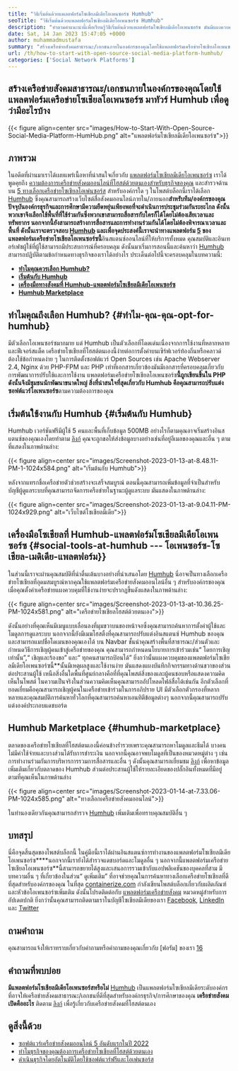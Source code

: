```yaml
---
title: "วิธีเริ่มต้นด้วยแพลตฟอร์มโซเชียลมีเดียโอเพนซอร์ซ Humhub" 
seoTitle: "วิธีเริ่มต้นด้วยแพลตฟอร์มโซเชียลมีเดียโอเพนซอร์ซ Humhub" 
description: "ทำตามคำแนะนำนี้เพื่อเรียนรู้วิธีเริ่มต้นด้วยแพลตฟอร์มโซเชียลมีเดียโอเพนซอร์ซ มันมีแผงควบคุมที่หลากหลายพร้อมกับคุณสมบัติระดับองค์กรมากมาย" 
date: Sat, 14 Jan 2023 15:47:05 +0000
author: muhammadmustafa
summary: "สร้างเครือข่ายสังคมสาธารณะ/เอกชนภายในองค์กรของคุณโดยใช้แพลตฟอร์มเครือข่ายโซเชียลโอเพนซอร์ซ มาทัวร์ Humhub เพื่อดูว่ามีอะไรบ้าง" 
url: /th/how-to-start-with-open-source-social-media-platform-humhub/
categories: ['Social Network Platforms']
---
```


## สร้างเครือข่ายสังคมสาธารณะ/เอกชนภายในองค์กรของคุณโดยใช้แพลตฟอร์มเครือข่ายโซเชียลโอเพนซอร์ซ มาทัวร์ Humhub เพื่อดูว่ามีอะไรบ้าง

{{< figure align=center src="images/How-to-Start-With-Open-Source-Social-Media-Platform-HumHub.png" alt="แพลตฟอร์มโซเชียลมีเดียโอเพนซอร์ซ">}}


## ภาพรวม
ในอดีตที่ผ่านมาเราได้เผยแพร่เนื้อหาที่น่าสนใจเกี่ยวกับ [แพลตฟอร์มโซเชียลมีเดียโอเพนซอร์ซ][1] เราได้พูดคุยถึง [ความต้องการเครือข่ายสังคมออนไลน์ที่โฮสต์ด้วยตนเองสำหรับธุรกิจของคุณ][2] และสำรวจด้านบน [5 ทางเลือกเครือข่ายโซเชียลโอเพ่นซอร์ส][3] สำหรับองค์กรใด ๆ ในโพสต์บล็อกนี้เราได้เลือก [Humhub][4] ซึ่งคุณสามารถสร้างเว็บไซต์สื่อสังคมออนไลน์ภายใน/ภายนอก**สำหรับทีม/องค์กรของคุณ ปัจจุบันองค์กรธุรกิจและการศึกษามีความยืดหยุ่นเพียงพอที่จะดำเนินการประชุมร่วมกันระยะไกล ดังนั้นพวกเขาจึงเลือกใช้พื้นที่ที่ใช้ร่วมกันซึ่งพวกเขาสามารถสื่อสารกับใครก็ได้โดยไม่ต้องเสียเวลาและทรัพยากร นอกจากนี้ยังสามารถสร้างการสื่อสารและการทำงานร่วมกันได้โดยไม่ต้องพิจารณาเวลาและพื้นที่
ดังนั้นเราจะตรวจสอบ [Humhub][4] และเพื่อจุดประสงค์นี้เราจะนำทางแพลตฟอร์ม [5][5] ของแพลตฟอร์มเครือข่ายโซเชียลโอเพนซอร์ซนี้**อินสแตนซ์ออนไลน์ที่ให้บริการทั้งหมด คุณสมบัติและอินเทอร์เฟซผู้ใช้ที่ผู้ใช้สามารถมีประสบการณ์ที่ครอบคลุม ดังนั้นมาเริ่มการสอนนี้และค้นหาว่า [Humhub][4] สามารถปฏิบัติตามข้อกำหนดทางธุรกิจของเราได้อย่างไร
ประเด็นต่อไปนี้จะครอบคลุมในบทความนี้:
* **[ทำไมคุณควรเลือก Humhub?][6]**
* **[เริ่มต้นกับ Humhub][7]**
* **[เครื่องมือทางสังคมที่ Humhub-แพลตฟอร์มโซเชียลมีเดียโอเพนซอร์ซ][8]**
* **[Humhub Marketplace][9]**

## ทำไมคุณถึงเลือก Humhub?   {#ทำไม-คุณ-คุณ-opt-for-humhub}
มีตัวเลือกโอเพนซอร์ซมากมาย แต่ Humhub เป็นตัวเลือกที่โดดเด่นเนื่องจากการใช้งานที่หลากหลายและฟีเจอร์สแต็ค เครือข่ายโซเชียลที่โฮสต์ตนเองนี้ง่ายต่อการตั้งค่าบนเซิร์ฟเวอร์ท้องถิ่นหรือคลาวด์ ต้องใช้ข้อกำหนดง่าย ๆ ในการติดตั้งซอฟต์แวร์ Open Sources เช่น Apache Webserver 2.4, Nginx ด้วย PHP-FPM และ PHP เท่าที่เอกสารเกี่ยวข้องมันมีเอกสารที่ครอบคลุมเกี่ยวกับการพัฒนาการปรับใช้และการใช้งาน
แพลตฟอร์มเครือข่ายโซเชียลโอเพนซอร์ซ**นี้ถูกเขียนขึ้นใน PHP ดังนั้นจึงมีชุมชนนักพัฒนาขนาดใหญ่ สิ่งที่น่าสนใจที่สุดเกี่ยวกับ Humhub คือคุณสามารถปรับแต่งซอฟต์แวร์โอเพนซอร์ซ**ตามความต้องการของคุณ

## เริ่มต้นใช้งานกับ Humhub   {#เริ่มต้นกับ Humhub}
Humhub เวอร์ชันฟรีมีผู้ใช้ 5 คนและพื้นที่เก็บข้อมูล 500MB อย่างไรก็ตามคุณอาจเริ่มสร้างอินสแตนซ์ของคุณเองโดยทำตาม [ลิงก์][5] คุณจะถูกขอให้ส่งข้อมูลบางอย่างเช่นที่อยู่อีเมลของคุณและอื่น ๆ ตามที่แสดงในภาพด้านล่าง:

{{< figure align=center src="images/Screenshot-2023-01-13-at-8.48.11-PM-1-1024x584.png" alt="เริ่มต้นกับ Humhub">}}

หลังจากแทรกชื่อเครือข่ายตัวช่วยสร้างจะเสร็จสมบูรณ์ ตอนนี้คุณสามารถเพิ่มข้อมูลที่จำเป็นสำหรับบัญชีผู้ดูแลระบบที่คุณสามารถจัดการเครือข่ายในฐานะผู้ดูแลระบบ มันแสดงในภาพด้านล่าง:

{{< figure align=center src="images/Screenshot-2023-01-13-at-9.04.11-PM-1024x929.png" alt="เว็บไซต์โซเชียลมีเดีย">}}


## เครื่องมือโซเชียลที่ Humhub-แพลตฟอร์มโซเชียลมีเดียโอเพนซอร์ซ   {#social-tools-at-humhub --- โอเพนซอร์ซ-โซเชียล-เมดิเดีย-แพลตฟอร์ม}}
ในส่วนนี้เราจะผ่านคุณสมบัติที่น่าตื่นเต้นบางอย่างที่นำเสนอโดย [Humhub][4] นี่อาจเป็นทางเลือกเครือข่ายโซเชียลที่อุดมสมบูรณ์หากคุณใช้แพลตฟอร์มเครือข่ายสังคมออนไลน์อื่น ๆ สำหรับองค์กรของคุณ
เมื่อคุณตั้งค่าเครือข่ายแผงควบคุมที่ใช้งานง่ายจะปรากฏขึ้นดังแสดงในภาพด้านล่าง:

{{< figure align=center src="images/Screenshot-2023-01-13-at-10.36.25-PM-1024x581.png" alt="เครือข่ายโซเชียลโฮสต์ด้วยตนเอง">}}

ดังนั้นอย่างที่คุณเห็นมีเมนูแบบเลื่อนลงที่มุมขวาบนของหน้าจอซึ่งคุณสามารถค้นหาการตั้งค่าผู้ใช้และโมดูลการดูแลระบบ นอกจากนี้ยังมีเมฆโฮสติ้งที่คุณสามารถปรับแต่งอินสแตนซ์ Humhub ของคุณและสามารถแมปชื่อโดเมนของคุณเองได้ บน Navbar ชั้นนำคุณสร้างพื้นที่สาธารณะ/ส่วนตัวและกำหนดวิธีการเชิญผู้คนเข้าสู่เครือข่ายของคุณ คุณสามารถกำหนดนโยบายการเข้าร่วมเช่น“ โดยการเชิญเท่านั้น”,“ เชิญและร้องขอ” และ“ ทุกคนสามารถป้อนได้”
ยิ่งกว่านั้นแผงควบคุมของแพลตฟอร์มโซเชียลมีเดียโอเพนซอร์ซนี้**นั้นมีเหตุผลสูงและใช้งานง่าย มันแสดงแผงบันทึกกิจกรรมทางด้านขวาของส่วนต่อประสานผู้ใช้ เหนือสิ่งอื่นใดพื้นที่ศูนย์กลางคือที่ที่คุณโพสต์สิ่งของและผู้คนชอบหรือแสดงความคิดเห็นในโพสต์ ในความเป็นจริงในส่วนความคิดเห็นคุณสามารถอัปโหลดไฟล์สื่อได้เช่นกัน อีกตัวเลือกที่ยอดเยี่ยมคือคุณสามารถเชิญผู้คนในเครือข่ายเข้าร่วมในการอภิปราย UI มีตัวเลือกตัวกรองที่หลากหลายและคุณสมบัติการค้นหาทั่วโลกที่คุณสามารถค้นหาเอนทิตีข้อมูลต่างๆ นอกจากนี้คุณสามารถปรับแต่งองค์ประกอบแดชบอร์ด

## Humhub Marketplace   {#humhub-marketplace}
ตลาดของเครือข่ายโซเชียลที่โฮสต์ตนเองนี้ค่อนข้างร่ำรวยเพราะคุณสามารถหาโมดูลและธีมได้ บางคนไม่มีค่าใช้จ่ายและบางส่วนได้รับการชำระเงิน นอกจากนี้คุณอาจพบโมดูลที่เป็นของหมวดหมู่ต่าง ๆ เช่นการทำงานร่วมกันการบริหารการรวมการสื่อสารและอื่น ๆ ดังนั้นคุณสามารถเยี่ยมชม [ลิงก์][10] เพื่อหาข้อมูลเพิ่มเติมเกี่ยวกับตลาดของ Humhub
ส่วนต่อประสานผู้ใช้ให้รายละเอียดของปลั๊กอินทั้งหมดที่มีอยู่ตามที่คุณเห็นในภาพด้านล่าง

{{< figure align=center src="images/Screenshot-2023-01-14-at-7.33.06-PM-1024x585.png" alt="ทางเลือกเครือข่ายสังคมออนไลน์">}}

ในทำนองเดียวกันคุณสามารถสำรวจ [Humhub][4] เพิ่มเติมเพื่อทราบคุณสมบัติอื่น ๆ

## บทสรุป
นี่คือจุดสิ้นสุดของโพสต์บล็อกนี้ ในคู่มือนี้เราได้ผ่านอินสแตนซ์การทำงานของแพลตฟอร์มโซเชียลมีเดียโอเพนซอร์ซ****นอกจากนี้เรายังได้สำรวจแดชบอร์ดและโมดูลอื่น ๆ นอกจากนี้แพลตฟอร์มเครือข่ายโซเชียลโอเพนซอร์ซ**นี้สามารถขยายได้สูงและเสนอการรวมเข้ากับแอปพลิเคชันของบุคคลที่สาม มีบทความอื่น ๆ ที่เกี่ยวข้องในส่วน“ ดูเพิ่มเติม” ที่อาจช่วยคุณในการค้นหาทางเลือกเครือข่ายโซเชียลที่ดีที่สุดสำหรับองค์กรของคุณ
ในที่สุด [containerize.com][11] กำลังเขียนโพสต์บล็อกเกี่ยวกับผลิตภัณฑ์และหัวข้อโอเพนซอร์ซเพิ่มเติม ดังนั้นโปรดติดต่อกับ [][12][แพลตฟอร์มเครือข่ายสังคม][1] หมวดหมู่สำหรับการอัปเดตปกติ ยิ่งกว่านั้นคุณสามารถติดตามเราในบัญชีโซเชียลมีเดียของเรา [Facebook][13], [LinkedIn][14] และ [Twitter][15]

## ถามคำถาม
คุณสามารถแจ้งให้เราทราบเกี่ยวกับคำถามหรือคำถามของคุณเกี่ยวกับ [ฟอรัม] ของเรา [16]

## คำถามที่พบบ่อย
**มีแพลตฟอร์มโซเชียลมีเดียโอเพนซอร์สหรือไม่**
[Humhub][4] เป็นแพลตฟอร์มโซเชียลมีเดียระดับองค์กรที่อาจให้เครือข่ายสังคมสาธารณะ/เอกชนที่ดีที่สุดสำหรับองค์กรธุรกิจ/การศึกษาของคุณ
**เครือข่ายสังคมเปิดคืออะไร**
ติดตาม [ลิงก์][6] เพื่อรู้เกี่ยวกับเครือข่ายสังคมที่โฮสต์ตนเอง

## ดูสิ่งนี้ด้วย
  * [ซอฟต์แวร์เครือข่ายสังคมออนไลน์ 5 อันดับแรกในปี 2022][3]
  * [ทำไมธุรกิจของคุณต้องการเครือข่ายโซเชียลที่โฮสต์ด้วยตนเอง][17]
  * [ดำเนินธุรกิจโดยอัตโนมัติโดยใช้ซอฟต์แวร์ฟรีและโอเพ่นซอร์ส][18]

  
[1]: https://products.containerize.com/social-network-platforms/
[2]: https://blog.containerize.com/social-network-platforms/why-your-business-needs-a-self-hosted-social-network/
[3]: https://blog.containerize.com/social-network-platforms/top-5-open-source-social-networking-software-in-2022/
[4]: https://products.containerize.com/social-network-platforms/humhub/
[5]: https://saas.humhub.com/en/create
[6]: #Why-should-you-opt-for-HumHub
[7]: #Getting-started-with-HumHub
[8]: #Social-tools-at-HumHub---Open-Source-Social-Media-Platform
[9]: #HumHub-marketplace
[10]: https://marketplace.humhub.com/
[11]: https://www.containerize.com/
[12]: https://products.containerize.com/marketing-automation/
[13]: https://web.facebook.com/containerize
[14]: https://www.linkedin.com/company/containerize/
[15]: https://twitter.com/containerize_co
[16]: https://forum.containerize.com/
[17]: //blog.containerize.com/2021/10/07/why-your-business-needs-a-self-hosted-social-network/
[18]: https://blog.containerize.com/blogging/automate-business-operations-using-open-source-software/
